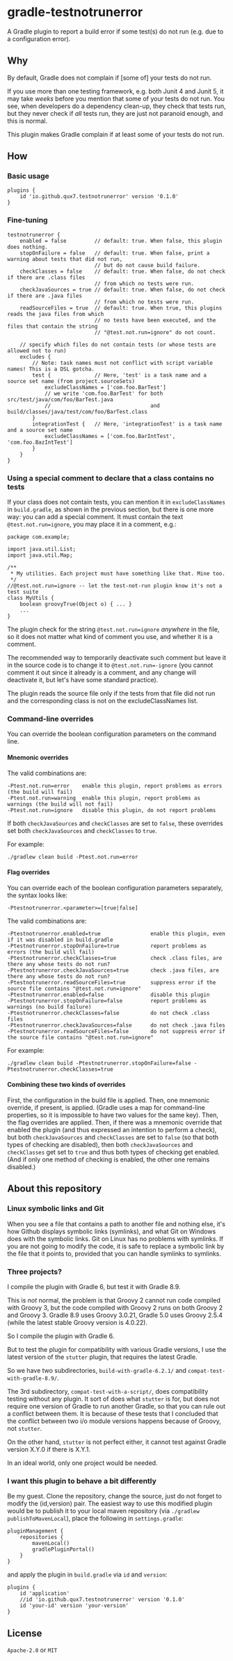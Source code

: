 # gradle-testnotrunerror
A Gradle plugin to report a build error if some test(s) do not run (e.g. due to a configuration error).

## Why

By default, Gradle does not complain if [some of] your tests do not run.

If you use more than one testing framework, e.g. both Junit 4 and Junit 5, it may take _weeks_ before you mention that some of your tests do not run.
You see, when developers do a dependency clean-up, they check that tests run, but they never check if _all_ tests run, they are just not paranoid enough, and this is normal.

This plugin makes Gradle complain if at least some of your tests do not run.

## How
### Basic usage
```
plugins {
    id 'io.github.qux7.testnotrunerror' version '0.1.0'
}
```

### Fine-tuning
```
testnotrunerror {
    enabled = false         // default: true. When false, this plugin does nothing.
    stopOnFailure = false   // default: true. When false, print a warning about tests that did not run,
                            // but do not cause build failure.
    checkClasses = false    // default: true. When false, do not check if there are .class files
                            // from which no tests were run.
    checkJavaSources = true // default: true. When false, do not check if there are .java files
                            // from which no tests were run.
    readSourceFiles = true  // default: true. When true, this plugins reads the java files from which
                            // no tests have been executed, and the files that contain the string
                            // "@test.not.run=ignore" do not count.

    // specify which files do not contain tests (or whose tests are allowed not to run)
    excludes {
        // Note: task names must not conflict with script variable names! This is a DSL gotcha.
        test {              // Here, 'test' is a task name and a source set name (from project.sourceSets)
            excludeClassNames = ['com.foo.BarTest']
            // we write 'com.foo.BarTest' for both src/test/java/com/foo/BarTest.java
            //                                and build/classes/java/test/com/foo/BarTest.class 
        }
        integrationTest {   // Here, 'integrationTest' is a task name and a source set name
            excludeClassNames = ['com.foo.BarIntTest', 'com.foo.BazIntTest']
        }
    }
}
```
### Using a special comment to declare that a class contains no tests

If your class does not contain tests, you can mention it in `excludeClassNames` in `build.gradle`,
as shown in the previous section, but there is one more way: you can add a special comment. It must
contain the text `@test.not.run=ignore`, you may place it in a comment, e.g.:
```
package com.example;

import java.util.List;
import java.util.Map;

/**
 * My utilities. Each project must have something like that. Mine too.
 */
//@test.not.run=ignore -- let the test-not-run plugin know it's not a test suite
class MyUtils {
    boolean groovyTrue(Object o) { ... }
    ...
}
```
The plugin check for the string `@test.not.run=ignore` *anywhere* in the file,
so it does not matter what kind of comment you use, and whether it is a comment.

The recommended way to temporarily deactivate such comment but leave it in the source code
is to change it to `@test.not.run=-ignore` (you cannot comment it out since it already
is a comment, and any change will deactivate it, but let's have some standard practice).

The plugin reads the source file only if the tests from that file did not run and
the corresponding class is not on the excludeClassNames list.

### Command-line overrides
You can override the boolean configuration parameters on the command line.
#### Mnemonic overrides
The valid combinations are:
```
-Ptest.not.run=error    enable this plugin, report problems as errors (the build will fail)
-Ptest.not.run=warning  enable this plugin, report problems as warnings (the build will not fail)
-Ptest.not.run=ignore   disable this plugin, do not report problems
```
If both `checkJavaSources` and `checkClasses` are set to `false`, these overrides
set both `checkJavaSources` and `checkClasses` to `true`.

For example:
```
./gradlew clean build -Ptest.not.run=error
```
#### Flag overrides

You can override each of the boolean configuration parameters separately, the syntax looks like:
```
-Ptestnotrunerror.<parameter>=[true|false]
```
The valid combinations are:
```
-Ptestnotrunerror.enabled=true                enable this plugin, even if it was disabled in build.gradle
-Ptestnotrunerror.stopOnFailure=true          report problems as errors (the build will fail)
-Ptestnotrunerror.checkClasses=true           check .class files, are there any whose tests do not run?
-Ptestnotrunerror.checkJavaSources=true       check .java files, are there any whose tests do not run?
-Ptestnotrunerror.readSourceFiles=true        suppress error if the source file contains "@test.not.run=ignore"
-Ptestnotrunerror.enabled=false               disable this plugin
-Ptestnotrunerror.stopOnFailure=false         report problems as warnings (no build failure)
-Ptestnotrunerror.checkClasses=false          do not check .class files
-Ptestnotrunerror.checkJavaSources=false      do not check .java files
-Ptestnotrunerror.readSourceFiles=false       do not suppress error if the source file contains "@test.not.run=ignore"
```
For example:
```
./gradlew clean build -Ptestnotrunerror.stopOnFailure=false -Ptestnotrunerror.checkClasses=true
```
#### Combining these two kinds of overrides

First, the configuration in the build file is applied.
Then, one mnemonic override, if present, is applied.
(Gradle uses a map for command-line properties, so it is impossible to have two values for the same key).
Then, the flag overrides are applied.
Then, if there was a mnemonic override that enabled the plugin (and thus expressed an intention to perform a check),
but both `checkJavaSources` and `checkClasses` are set to `false` (so that both types of checking are disabled),
then both `checkJavaSources` and `checkClasses` get set to `true` and thus both types of checking get enabled.
(And if only one method of checking is enabled, the other one remains disabled.)

## About this repository

### Linux symbolic links and Git

When you see a file that contains a path to another file and nothing else, it's how Github displays symbolic
links (symlinks), and what Git on Windows does with the symbolic links. Git on Linux has no problems with symlinks.
If you are not going to modify the code, it is safe to replace a symbolic link by the file that it points to,
provided that you can handle symlinks to symlinks.

### Three projects?

I compile the plugin with Gradle 6, but test it with Gradle 8.9.

This is _not_ normal, the problem is that Groovy 2 cannot run code compiled with Groovy 3,
but the code compiled with Groovy 2 runs on both Groovy 2 and Groovy 3.
Gradle 8.9 uses Groovy 3.0.21, Gradle 5.0 uses Groovy 2.5.4 (while the latest stable Groovy version is 4.0.22).

So I compile the plugin with Gradle 6.

But to test the plugin for compatibility with various Gradle versions, I use the latest version
of the `stutter` plugin, that requires the latest Gradle.

So we have two subdirectories, `build-with-gradle-6.2.1/` and `compat-test-with-gradle-8.9/`.

The 3rd subdirectory, `compat-test-with-a-script/`, does compatibility testing without any plugin.
It sort of does what `stutter` is for, but does not require one version of Gradle to run another Gradle,
so that you can rule out a conflict between them. It is because of these tests that I concluded
that the conflict between two i/o module versions happens because of Groovy, not `stutter`.

On the other hand, `stutter` is not perfect either, it cannot test against Gradle version X.Y.0 if there is X.Y.1.

In an ideal world, only one project would be needed.

### I want this plugin to behave a bit differently

Be my guest. Clone the repository, change the source, just do not forget to modify the (id,version) pair.
The easiest way to use this modified plugin would be to publish it to your local maven repository
(via `./gradlew publishToMavenLocal`), place the following in `settings.gradle`:
```
pluginManagement {
    repositories {
        mavenLocal()
        gradlePluginPortal()
    }
}
```
and apply the plugin in `build.gradle` via `id` and `version`:
```courseignore
plugins {
    id 'application'
    //id 'io.github.qux7.testnotrunerror' version '0.1.0'
    id 'your-id' version 'your-version'
}
```

## License

`Apache-2.0` or `MIT`
